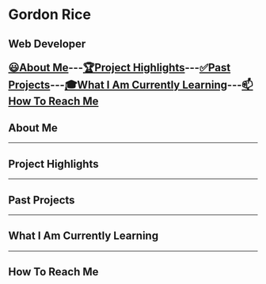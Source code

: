 <p align="center">
<h1> Gordon Rice
<br>
<h2> Web Developer
</p>

[😃About Me](#about-me)---[🏆Project Highlights](#project-highlights)---[✅Past Projects](#past-projects)---[🎓What I Am Currently Learning](#what-i-am-currently-learning)---[📫How To Reach Me](#how-to-reach-me)

## About Me
---
## Project Highlights
---
## Past Projects
---
## What I Am Currently Learning
---
## How To Reach Me




<!--
**gtrice/gtrice** is a ✨ _special_ ✨ repository because its `README.md` (this file) appears on your GitHub profile.

Here are some ideas to get you started:

- 🔭 I’m currently working on ...
- 🌱 I’m currently learning ...
- 👯 I’m looking to collaborate on ...
- 🤔 I’m looking for help with ...
- 💬 Ask me about ...
- 📫 How to reach me: ...
- 😄 Pronouns: ...
- ⚡ Fun fact: ...
-->
